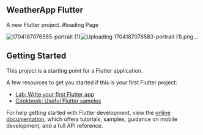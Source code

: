 ## WeatherApp Flutter

A new Flutter project.
#loading Page

![1704187076565-portrait (1)](https://github.com/Virang007/WeatherApp/assets/104147123/24027500-8eb7-4b1f-8c17-988cb5d7d926)![Uploading 1704187076583-portrait (1).png…]()





## Getting Started

This project is a starting point for a Flutter application.

A few resources to get you started if this is your first Flutter project:

- [Lab: Write your first Flutter app](https://docs.flutter.dev/get-started/codelab)
- [Cookbook: Useful Flutter samples](https://docs.flutter.dev/cookbook)

For help getting started with Flutter development, view the
[online documentation](https://docs.flutter.dev/), which offers tutorials,
samples, guidance on mobile development, and a full API reference.
